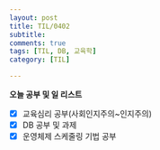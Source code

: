 ```yaml
---
layout: post
title: TIL/0402
subtitle: 
comments: true
tags: [TIL, DB, 교육학]
category: [TIL]

---
```

**오늘 공부 및  일 리스트**

 - [x] 교육심리 공부(사회인지주의~인지주의)
 - [x] DB 공부 및 과제
 - [x] 운영체제 스케줄링 기법 공부
